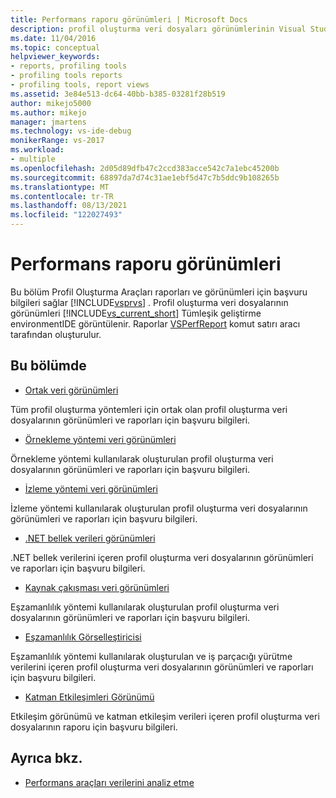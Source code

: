 ```yaml
---
title: Performans raporu görünümleri | Microsoft Docs
description: profil oluşturma veri dosyaları görünümlerinin Visual Studio tümleşik geliştirme environmentIDE nasıl görüntülendiğini öğrenin.
ms.date: 11/04/2016
ms.topic: conceptual
helpviewer_keywords:
- reports, profiling tools
- profiling tools reports
- profiling tools, report views
ms.assetid: 3e84e513-dc64-40bb-b385-03281f28b519
author: mikejo5000
ms.author: mikejo
manager: jmartens
ms.technology: vs-ide-debug
monikerRange: vs-2017
ms.workload:
- multiple
ms.openlocfilehash: 2d05d89dfb47c2ccd383acce542c7a1ebc45200b
ms.sourcegitcommit: 68897da7d74c31ae1ebf5d47c7b5ddc9b108265b
ms.translationtype: MT
ms.contentlocale: tr-TR
ms.lasthandoff: 08/13/2021
ms.locfileid: "122027493"
---
```

# <a name="performance-report-views"></a>Performans raporu görünümleri
Bu bölüm Profil Oluşturma Araçları raporları ve görünümleri için başvuru bilgileri sağlar [!INCLUDE[vsprvs](../code-quality/includes/vsprvs_md.md)] . Profil oluşturma veri dosyalarının görünümleri [!INCLUDE[vs_current_short](../code-quality/includes/vs_current_short_md.md)] Tümleşik geliştirme environmentIDE görüntülenir. Raporlar [VSPerfReport](../profiling/vsperfreport.md) komut satırı aracı tarafından oluşturulur.

## <a name="in-this-section"></a>Bu bölümde
- [Ortak veri görünümleri](../profiling/common-data-views.md)

 Tüm profil oluşturma yöntemleri için ortak olan profil oluşturma veri dosyalarının görünümleri ve raporları için başvuru bilgileri.

- [Örnekleme yöntemi veri görünümleri](../profiling/profiler-sampling-method-data-views.md)

 Örnekleme yöntemi kullanılarak oluşturulan profil oluşturma veri dosyalarının görünümleri ve raporları için başvuru bilgileri.

- [İzleme yöntemi veri görünümleri](../profiling/instrumentation-method-data-views.md)

 İzleme yöntemi kullanılarak oluşturulan profil oluşturma veri dosyalarının görünümleri ve raporları için başvuru bilgileri.

- [.NET bellek verileri görünümleri](../profiling/dotnet-memory-data-views.md)

 .NET bellek verilerini içeren profil oluşturma veri dosyalarının görünümleri ve raporları için başvuru bilgileri.

- [Kaynak çakışması veri görünümleri](../profiling/resource-contention-data-views.md)

 Eşzamanlılık yöntemi kullanılarak oluşturulan profil oluşturma veri dosyalarının görünümleri ve raporları için başvuru bilgileri.

- [Eşzamanlılık Görselleştiricisi](../profiling/concurrency-visualizer.md)

 Eşzamanlılık yöntemi kullanılarak oluşturulan ve iş parçacığı yürütme verilerini içeren profil oluşturma veri dosyalarının görünümleri ve raporları için başvuru bilgileri.

- [Katman Etkileşimleri Görünümü](../profiling/tier-interactions-view.md)

 Etkileşim görünümü ve katman etkileşim verileri içeren profil oluşturma veri dosyalarının raporu için başvuru bilgileri.

## <a name="see-also"></a>Ayrıca bkz.
- [Performans araçları verilerini analiz etme](../profiling/analyzing-performance-tools-data.md)
